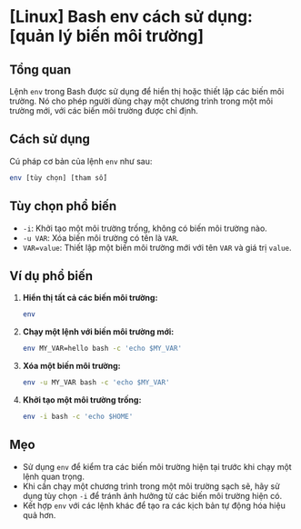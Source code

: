# [Linux] Bash env cách sử dụng: [quản lý biến môi trường]

## Tổng quan
Lệnh `env` trong Bash được sử dụng để hiển thị hoặc thiết lập các biến môi trường. Nó cho phép người dùng chạy một chương trình trong một môi trường mới, với các biến môi trường được chỉ định.

## Cách sử dụng
Cú pháp cơ bản của lệnh `env` như sau:

```bash
env [tùy chọn] [tham số]
```

## Tùy chọn phổ biến
- `-i`: Khởi tạo một môi trường trống, không có biến môi trường nào.
- `-u VAR`: Xóa biến môi trường có tên là `VAR`.
- `VAR=value`: Thiết lập một biến môi trường mới với tên `VAR` và giá trị `value`.

## Ví dụ phổ biến
1. **Hiển thị tất cả các biến môi trường:**
   ```bash
   env
   ```

2. **Chạy một lệnh với biến môi trường mới:**
   ```bash
   env MY_VAR=hello bash -c 'echo $MY_VAR'
   ```

3. **Xóa một biến môi trường:**
   ```bash
   env -u MY_VAR bash -c 'echo $MY_VAR'
   ```

4. **Khởi tạo một môi trường trống:**
   ```bash
   env -i bash -c 'echo $HOME'
   ```

## Mẹo
- Sử dụng `env` để kiểm tra các biến môi trường hiện tại trước khi chạy một lệnh quan trọng.
- Khi cần chạy một chương trình trong một môi trường sạch sẽ, hãy sử dụng tùy chọn `-i` để tránh ảnh hưởng từ các biến môi trường hiện có.
- Kết hợp `env` với các lệnh khác để tạo ra các kịch bản tự động hóa hiệu quả hơn.
